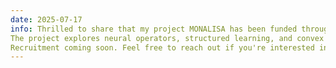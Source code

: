 ```yaml
---
date: 2025-07-17
info: Thrilled to share that my project MONALISA has been funded through the ANR JCJC call!
The project explores neural operators, structured learning, and convex optimization.
Recruitment coming soon. Feel free to reach out if you're interested in collaborating or joining!
---
```

